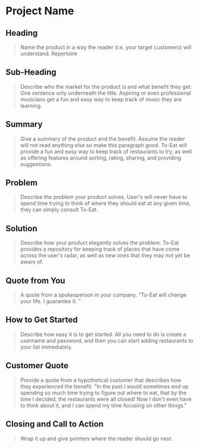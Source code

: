 # Project Name #

<!--
> This material was originally posted [here](http://www.quora.com/What-is-Amazons-approach-to-product-development-and-product-management). It is reproduced here for posterities sake.

There is an approach called "working backwards" that is widely used at Amazon. They work backwards from the customer, rather than starting with an idea for a product and trying to bolt customers onto it. While working backwards can be applied to any specific product decision, using this approach is especially important when developing new products or features.

For new initiatives a product manager typically starts by writing an internal press release announcing the finished product. The target audience for the press release is the new/updated product's customers, which can be retail customers or internal users of a tool or technology. Internal press releases are centered around the customer problem, how current solutions (internal or external) fail, and how the new product will blow away existing solutions.

If the benefits listed don't sound very interesting or exciting to customers, then perhaps they're not (and shouldn't be built). Instead, the product manager should keep iterating on the press release until they've come up with benefits that actually sound like benefits. Iterating on a press release is a lot less expensive than iterating on the product itself (and quicker!).

If the press release is more than a page and a half, it is probably too long. Keep it simple. 3-4 sentences for most paragraphs. Cut out the fat. Don't make it into a spec. You can accompany the press release with a FAQ that answers all of the other business or execution questions so the press release can stay focused on what the customer gets. My rule of thumb is that if the press release is hard to write, then the product is probably going to suck. Keep working at it until the outline for each paragraph flows.

Oh, and I also like to write press-releases in what I call "Oprah-speak" for mainstream consumer products. Imagine you're sitting on Oprah's couch and have just explained the product to her, and then you listen as she explains it to her audience. That's "Oprah-speak", not "Geek-speak".

Once the project moves into development, the press release can be used as a touchstone; a guiding light. The product team can ask themselves, "Are we building what is in the press release?" If they find they're spending time building things that aren't in the press release (overbuilding), they need to ask themselves why. This keeps product development focused on achieving the customer benefits and not building extraneous stuff that takes longer to build, takes resources to maintain, and doesn't provide real customer benefit (at least not enough to warrant inclusion in the press release).
 -->

## Heading ##
  > Name the product in a way the reader (i.e. your target customers) will understand.
  Repertoire

## Sub-Heading ##
  > Describe who the market for the product is and what benefit they get. One sentence only underneath the title.
  Aspiring or even professional musicians get a fun and easy way to keep track of music they are learning.

## Summary ##
  > Give a summary of the product and the benefit. Assume the reader will not read anything else so make this paragraph good.
  To-Eat will provide a fun and easy way to keep track of restaurants to try, as well as offering features around sorting, rating, sharing, and providing suggestions.

## Problem ##
  > Describe the problem your product solves.
  User's will never have to spend time trying to think of where they should eat at any given time, they can simply consult To-Eat.

## Solution ##
  > Describe how your product elegantly solves the problem.
  To-Eat provides a repository for keeping track of places that have come across the user's radar, as well as new ones that they may not yet be aware of.

## Quote from You ##
  > A quote from a spokesperson in your company.
  "To-Eat will change your life. I guarantee it. "

## How to Get Started ##
  > Describe how easy it is to get started.
  All you need to do is create a username and password, and then you can start adding restaurants to your list immediately.

## Customer Quote ##
  > Provide a quote from a hypothetical customer that describes how they experienced the benefit.
  "In the past I would sometimes end up spending so much time trying to figure out where to eat, that by the time I decided, the restaurants were all closed! Now I don't even have to think about it, and I can spend my time focusing on other things."

## Closing and Call to Action ##
  > Wrap it up and give pointers where the reader should go next.

